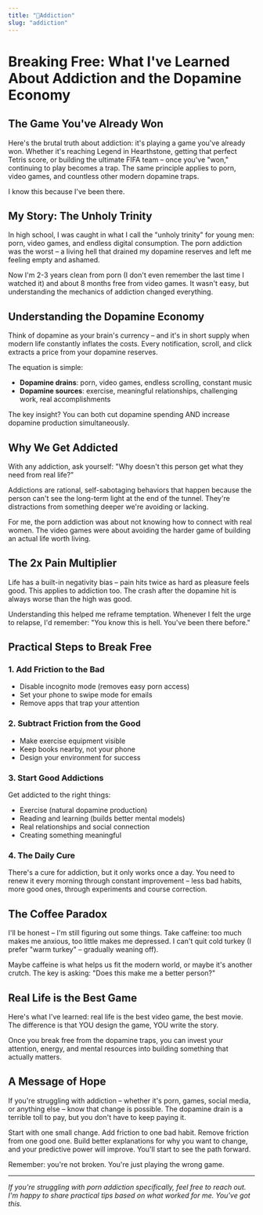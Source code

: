 ```yaml
---
title: "💉Addiction"
slug: "addiction"
---
```


# Breaking Free: What I've Learned About Addiction and the Dopamine Economy

## The Game You've Already Won

Here's the brutal truth about addiction: it's playing a game you've already won. Whether it's reaching Legend in Hearthstone, getting that perfect Tetris score, or building the ultimate FIFA team – once you've "won," continuing to play becomes a trap. The same principle applies to porn, video games, and countless other modern dopamine traps.

I know this because I've been there.

## My Story: The Unholy Trinity

In high school, I was caught in what I call the "unholy trinity" for young men: porn, video games, and endless digital consumption. The porn addiction was the worst – a living hell that drained my dopamine reserves and left me feeling empty and ashamed.

Now I'm 2-3 years clean from porn (I don't even remember the last time I watched it) and about 8 months free from video games. It wasn't easy, but understanding the mechanics of addiction changed everything.

## Understanding the Dopamine Economy

Think of dopamine as your brain's currency – and it's in short supply when modern life constantly inflates the costs. Every notification, scroll, and click extracts a price from your dopamine reserves.

The equation is simple:
- **Dopamine drains**: porn, video games, endless scrolling, constant music
- **Dopamine sources**: exercise, meaningful relationships, challenging work, real accomplishments

The key insight? You can both cut dopamine spending AND increase dopamine production simultaneously.

## Why We Get Addicted

With any addiction, ask yourself: "Why doesn't this person get what they need from real life?"

Addictions are rational, self-sabotaging behaviors that happen because the person can't see the long-term light at the end of the tunnel. They're distractions from something deeper we're avoiding or lacking.

For me, the porn addiction was about not knowing how to connect with real women. The video games were about avoiding the harder game of building an actual life worth living.

## The 2x Pain Multiplier

Life has a built-in negativity bias – pain hits twice as hard as pleasure feels good. This applies to addiction too. The crash after the dopamine hit is always worse than the high was good.

Understanding this helped me reframe temptation. Whenever I felt the urge to relapse, I'd remember: "You know this is hell. You've been there before."

## Practical Steps to Break Free

### 1. Add Friction to the Bad
- Disable incognito mode (removes easy porn access)
- Set your phone to swipe mode for emails
- Remove apps that trap your attention

### 2. Subtract Friction from the Good
- Make exercise equipment visible
- Keep books nearby, not your phone
- Design your environment for success

### 3. Start Good Addictions    
Get addicted to the right things:
- Exercise (natural dopamine production)
- Reading and learning (builds better mental models)
- Real relationships and social connection
- Creating something meaningful

### 4. The Daily Cure
There's a cure for addiction, but it only works once a day. You need to renew it every morning through constant improvement – less bad habits, more good ones, through experiments and course correction.

## The Coffee Paradox

I'll be honest – I'm still figuring out some things. Take caffeine: too much makes me anxious, too little makes me depressed. I can't quit cold turkey (I prefer "warm turkey" – gradually weaning off).

Maybe caffeine is what helps us fit the modern world, or maybe it's another crutch. The key is asking: "Does this make me a better person?"

## Real Life is the Best Game

Here's what I've learned: real life is the best video game, the best movie. The difference is that YOU design the game, YOU write the story.

Once you break free from the dopamine traps, you can invest your attention, energy, and mental resources into building something that actually matters.

## A Message of Hope

If you're struggling with addiction – whether it's porn, games, social media, or anything else – know that change is possible. The dopamine drain is a terrible toll to pay, but you don't have to keep paying it.

Start with one small change. Add friction to one bad habit. Remove friction from one good one. Build better explanations for why you want to change, and your predictive power will improve. You'll start to see the path forward.

Remember: you're not broken. You're just playing the wrong game.

---

*If you're struggling with porn addiction specifically, feel free to reach out. I'm happy to share practical tips based on what worked for me. You've got this.*